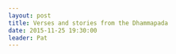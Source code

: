 ```yaml
---
layout: post
title: Verses and stories from the Dhammapada
date: 2015-11-25 19:30:00
leader: Pat 
---
```

